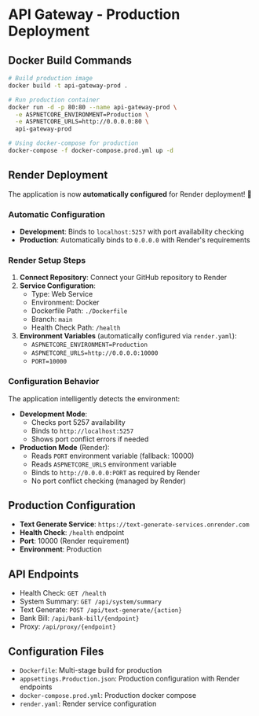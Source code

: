 # API Gateway - Production Deployment

## Docker Build Commands

```bash
# Build production image
docker build -t api-gateway-prod .

# Run production container
docker run -d -p 80:80 --name api-gateway-prod \
  -e ASPNETCORE_ENVIRONMENT=Production \
  -e ASPNETCORE_URLS=http://0.0.0.0:80 \
  api-gateway-prod

# Using docker-compose for production
docker-compose -f docker-compose.prod.yml up -d
```

## Render Deployment

The application is now **automatically configured** for Render deployment! 🚀

### Automatic Configuration
- **Development**: Binds to `localhost:5257` with port availability checking
- **Production**: Automatically binds to `0.0.0.0` with Render's requirements

### Render Setup Steps
1. **Connect Repository**: Connect your GitHub repository to Render
2. **Service Configuration**: 
   - Type: Web Service
   - Environment: Docker
   - Dockerfile Path: `./Dockerfile`
   - Branch: `main`
   - Health Check Path: `/health`
3. **Environment Variables** (automatically configured via `render.yaml`):
   - `ASPNETCORE_ENVIRONMENT=Production`
   - `ASPNETCORE_URLS=http://0.0.0.0:10000`
   - `PORT=10000`

### Configuration Behavior
The application intelligently detects the environment:
- **Development Mode**: 
  - Checks port 5257 availability
  - Binds to `http://localhost:5257`
  - Shows port conflict errors if needed
- **Production Mode** (Render):
  - Reads `PORT` environment variable (fallback: 10000)
  - Reads `ASPNETCORE_URLS` environment variable
  - Binds to `http://0.0.0.0:PORT` as required by Render
  - No port conflict checking (managed by Render)

## Production Configuration

- **Text Generate Service**: `https://text-generate-services.onrender.com`
- **Health Check**: `/health` endpoint
- **Port**: 10000 (Render requirement)
- **Environment**: Production

## API Endpoints

- Health Check: `GET /health`
- System Summary: `GET /api/system/summary`
- Text Generate: `POST /api/text-generate/{action}`
- Bank Bill: `/api/bank-bill/{endpoint}`
- Proxy: `/api/proxy/{endpoint}`

## Configuration Files

- `Dockerfile`: Multi-stage build for production
- `appsettings.Production.json`: Production configuration with Render endpoints
- `docker-compose.prod.yml`: Production docker compose
- `render.yaml`: Render service configuration
